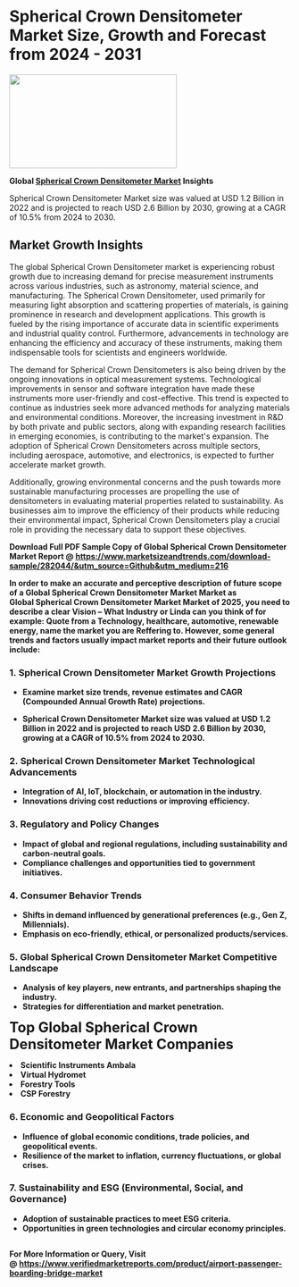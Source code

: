 <H1>Spherical Crown Densitometer Market Size, Growth and Forecast from 2024 - 2031</H1><img class="aligncenter size-medium wp-image-584254" src="https://thirdeyenews.in/wp-content/uploads/2024/09/Global-Market-Research-300x168.jpeg" alt="" width="300" height="168" /><p><strong>Global&nbsp;<a href="https://www.marketsizeandtrends.com/download-sample/282044/&amp;utm_source=Github&utm_medium=216">Spherical Crown Densitometer Market</a> Insights</strong></p><p>Spherical Crown Densitometer Market size was valued at USD 1.2 Billion in 2022 and is projected to reach USD 2.6 Billion by 2030, growing at a CAGR of 10.5% from 2024 to 2030.</p><p><h2>Market Growth Insights</h2> <p>The global Spherical Crown Densitometer market is experiencing robust growth due to increasing demand for precise measurement instruments across various industries, such as astronomy, material science, and manufacturing. The Spherical Crown Densitometer, used primarily for measuring light absorption and scattering properties of materials, is gaining prominence in research and development applications. This growth is fueled by the rising importance of accurate data in scientific experiments and industrial quality control. Furthermore, advancements in technology are enhancing the efficiency and accuracy of these instruments, making them indispensable tools for scientists and engineers worldwide.</p> <p><strong></strong></p> <p>The demand for Spherical Crown Densitometers is also being driven by the ongoing innovations in optical measurement systems. Technological improvements in sensor and software integration have made these instruments more user-friendly and cost-effective. This trend is expected to continue as industries seek more advanced methods for analyzing materials and environmental conditions. Moreover, the increasing investment in R&D by both private and public sectors, along with expanding research facilities in emerging economies, is contributing to the market's expansion. The adoption of Spherical Crown Densitometers across multiple sectors, including aerospace, automotive, and electronics, is expected to further accelerate market growth.</p> <p>Additionally, growing environmental concerns and the push towards more sustainable manufacturing processes are propelling the use of densitometers in evaluating material properties related to sustainability. As businesses aim to improve the efficiency of their products while reducing their environmental impact, Spherical Crown Densitometers play a crucial role in providing the necessary data to support these objectives.</p> <p><strong></p><p><span class=""><strong>Download Full PDF Sample Copy of Global Spherical Crown Densitometer Market Report</strong> @ <a href="https://www.marketsizeandtrends.com/download-sample/282044/&amp;utm_source=Github&utm_medium=216" target="_blank">https://www.marketsizeandtrends.com/download-sample/282044/&amp;utm_source=Github&utm_medium=216</a></span></p><p>In order to make an accurate and perceptive description of future scope of a Global&nbsp;Spherical Crown Densitometer Market Market as Global&nbsp;Spherical Crown Densitometer Market Market of 2025, you need to describe a clear Vision &ndash; What Industry or Linda can you think of for example: Quote from a Technology, healthcare, automotive, renewable energy, name the market you are Reffering to. However, some general trends and factors usually impact market reports and their future outlook include:</p><h3>1.&nbsp;<strong>Spherical Crown Densitometer Market Growth Projections</strong></h3><ul><li>Examine market size trends, revenue estimates and CAGR (Compounded Annual Growth Rate) projections.</li><li><p>Spherical Crown Densitometer Market size was valued at USD 1.2 Billion in 2022 and is projected to reach USD 2.6 Billion by 2030, growing at a CAGR of 10.5% from 2024 to 2030.</p></li></ul><h3>2.&nbsp;<strong>Spherical Crown Densitometer Market Technological Advancements</strong></h3><ul><li>Integration of AI, IoT, blockchain, or automation in the industry.</li><li>Innovations driving cost reductions or improving efficiency.</li></ul><h3>3.&nbsp;<strong>Regulatory and Policy Changes</strong></h3><ul><li>Impact of global and regional regulations, including sustainability and carbon-neutral goals.</li><li>Compliance challenges and opportunities tied to government initiatives.</li></ul><h3>4.&nbsp;<strong>Consumer Behavior Trends</strong></h3><ul><li>Shifts in demand influenced by generational preferences (e.g., Gen Z, Millennials).</li><li>Emphasis on eco-friendly, ethical, or personalized products/services.</li></ul><h3>5.&nbsp;<strong>Global Spherical Crown Densitometer Market Competitive Landscape</strong></h3><ul><li>Analysis of key players, new entrants, and partnerships shaping the industry.</li><li>Strategies for differentiation and market penetration.</li></ul><p data-pm-slice="1 1 []"><span style="color: inherit; font-family: inherit; font-size: 25px;">Top Global Spherical Crown Densitometer Market Companies</span></p><div class="" data-test-id=""><p><li>Scientific Instruments Ambala</li><li> Virtual Hydromet</li><li> Forestry Tools</li><li> CSP Forestry</li></p></div><h3>6.&nbsp;<strong>Economic and Geopolitical Factors</strong></h3><ul><li>Influence of global economic conditions, trade policies, and geopolitical events.</li><li>Resilience of the market to inflation, currency fluctuations, or global crises.</li></ul><h3>7.&nbsp;<strong>Sustainability and ESG (Environmental, Social, and Governance)</strong></h3><ul><li>Adoption of sustainable practices to meet ESG criteria.</li><li>Opportunities in green technologies and circular economy principles.</li></ul><h2><strong style="font-size: 14px;">For More Information or Query, Visit @&nbsp;</strong><a style="background-color: #ffffff; font-size: 14px;" href="https://www.marketsizeandtrends.com/report/spherical-crown-densitometer-market/" target="_blank">https://www.verifiedmarketreports.com/product/airport-passenger-boarding-bridge-market</a></h2>
